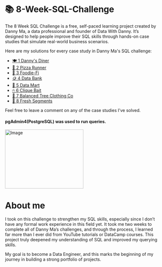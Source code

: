 # 📚 8-Week-SQL-Challenge
The 8 Week SQL Challenge is a free, self-paced learning project created by Danny Ma, a data professional and founder of Data With Danny. It’s designed to help people improve their SQL skills through hands-on case studies that simulate real-world business scenarios.

Here are my solutions for every case study in Danny Ma's SQL challenge:
- [🍽 1 Danny's Diner](https://github.com/innosy475/-8-Week-SQL-Challenge/tree/main/1%20Danny's%20Diner)
- [🍕 2 Pizza Runner](https://github.com/innosy475/-8-Week-SQL-Challenge/tree/main/2%20Pizza%20Runner)
- [🥑 3 Foodie-Fi](https://github.com/innosy475/-8-Week-SQL-Challenge/tree/main/3%20Foodie-Fi)
- [🪙 4 Data Bank](https://github.com/innosy475/-8-Week-SQL-Challenge/tree/main/4%20Data%20Bank)
- [🛒 5 Data Mart](https://github.com/innosy475/-8-Week-SQL-Challenge/tree/main/5%20Data%20Mart)
- [🖱 6 Clique Bait](https://github.com/innosy475/-8-Week-SQL-Challenge/tree/main/6%20Clique%20Bait)
- [🥼 7 Balanced Tree Clothing Co](https://github.com/innosy475/-8-Week-SQL-Challenge/tree/main/7%20Balanced%20Tree%20Clothing%20Co)
- [🍊 8 Fresh Segments](https://github.com/innosy475/-8-Week-SQL-Challenge/tree/main/8%20Fresh%20Segments)

Feel free to leave a comment on any of the case studies I’ve solved.


#### pgAdmin4(PostgreSQL) was used to run queries.

<img src="https://media2.dev.to/dynamic/image/width=800%2Cheight=%2Cfit=scale-down%2Cgravity=auto%2Cformat=auto/https%3A%2F%2Fdev-to-uploads.s3.amazonaws.com%2Fuploads%2Farticles%2Fgv17o99r0pphsmj7is4f.png" alt="Image" width="259" height="195">


# About me

I took on this challenge to strengthen my SQL skills, especially since I don’t have any formal work experience in this field yet. It took me two weeks to complete all of Danny Ma’s challenges, and through the process, I learned far more than I ever did from YouTube tutorials or DataCamp courses. This project truly deepened my understanding of SQL and improved my querying skills.

My goal is to become a Data Engineer, and this marks the beginning of my journey in building a strong portfolio of projects.
